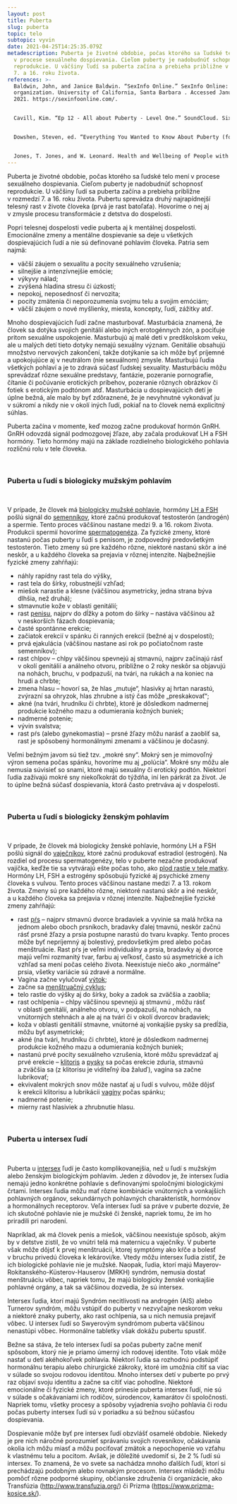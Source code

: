 ```yaml
---
layout: post
title: Puberta
slug: puberta
topic: telo
subtopic: vyvin
date: 2021-04-25T14:25:35.079Z
metadescription: Puberta je životné obdobie, počas ktorého sa ľudské telo mení
  v procese sexuálneho dospievania. Cieľom puberty je nadobudnúť schopnosť
  reprodukcie. U väčšiny ľudí sa puberta začína a prebieha približne v rozmedzí
  7. a 16. roku života.
references: >-
  Baldwin, John, and Janice Baldwin. “SexInfo Online.” SexInfo Online: nonprofit
  organization. University of California, Santa Barbara . Accessed January 1,
  2021. https://sexinfoonline.com/. 


  Cavill, Kim. “Ep 12 - All about Puberty - Level One.” SoundCloud. Six Minute Sex Ed. Accessed March 20, 2021. https://soundcloud.com/user-233677690/ep-12-all-about-puberty-level?in=user-233677690%2Fsets%2Flevel-one-episodes


  Dowshen, Steven, ed. “Everything You Wanted to Know About Puberty (for Teens) - Nemours KidsHealth.” KidsHealth. The Nemours Foundation, October 2015. https://kidshealth.org/en/teens/puberty.html.


  Jones, T. Jones, and W. Leonard. Health and Wellbeing of People with Intersex Variations. Melbourne, Victora: Department of Health and Human Services, 2019. <https://research-management.mq.edu.au/ws/portalfiles/portal/100001677/Health_and_wellbeing_of_people_with_intersex_variations.pdf>.
---
```

Puberta je životné obdobie, počas ktorého sa ľudské telo mení v procese sexuálneho dospievania. Cieľom puberty je nadobudnúť schopnosť reprodukcie. U väčšiny ľudí sa puberta začína a prebieha približne v rozmedzí 7. a 16. roku života. Pubertu sprevádza druhý najrapídnejší telesný rast v živote človeka (prvá je rast batoľaťa). Hovoríme o nej aj v zmysle procesu transformácie z detstva do dospelosti. 

Popri telesnej dospelosti vedie puberta aj k mentálnej dospelosti. Emocionálne zmeny a mentálne dospievanie sa deje u všetkých dospievajúcich ľudí a nie sú definované pohlavím človeka. Patria sem najmä:

* väčší záujem o sexualitu a pocity sexuálneho vzrušenia;
* silnejšie a intenzívnejšie emócie;
* výkyvy nálad;
* zvýšená hladina stresu či úzkostí;
* nepokoj, neposednosť či nervozita;
* pocity zmätenia či neporozumenia svojmu telu a svojim emóciám;
* väčší záujem o nové myšlienky, miesta, koncepty, ľudí, zážitky atď. <br>

Mnoho dospievajúcich ľudí začne masturbovať. Masturbácia znamená, že človek sa dotýka svojich genitálií alebo iných erotogénnych zón, a pociťuje pritom sexuálne uspokojenie. Masturbujú aj malé deti v predškolskom veku, ale u malých detí tieto dotyky nemajú sexuálny význam. Genitálie obsahujú množstvo nervových zakončení, takže dotýkanie sa ich môže byť príjemné a upokojujúce aj v neutrálom (nie sexuálnom) zmysle. Masturbujú ľudia všetkých pohlaví a je to zdravá súčasť ľudskej sexuality. Masturbáciu môžu sprevádzať rôzne sexuálne predstavy, fantázie, pozeranie pornografie, čítanie či počúvanie erotických príbehov, pozeranie rôznych obrázkov či fotiek s erotickým podtónom atď. Masturbácia u dospievajúcich detí je úplne bežná, ale malo by byť zdôraznené, že je nevyhnutné vykonávať ju v súkromí a nikdy nie v okolí iných ľudí, pokiaľ na to človek nemá explicitný súhlas. 

Puberta začína v momente, keď mozog začne produkovať hormón GnRH. GnRH odovzdá signál podmozgovej žľaze, aby začala produkovať LH a FSH hormóny. Tieto hormóny majú na základe rozdielneho biologického pohlavia rozličnú rolu v tele človeka. 

<br>

### **Puberta u ľudí s biologicky mužským pohlavím**

<br>

V prípade, že človek má [biologicky mužské pohlavie](https://pensive-newton-39aa56.netlify.app/muz-a-zena-vs-samec-a-samica/), hormóny [LH a FSH](https://pensive-newton-39aa56.netlify.app/menstruacny-cyklus/) pošlú signál do [semenníkov](https://pensive-newton-39aa56.netlify.app/vonkajsie-pohlavne-ustrojenstvo-cloveka-s-penisom/), ktoré začnú produkovať testosterón (androgén) a spermie. Tento proces väčšinou nastane medzi 9. a 16. rokom života. Produkcii spermií hovoríme [spermatogenéza](https://pensive-newton-39aa56.netlify.app/tvorba-ejakulatu/). Za fyzické zmeny, ktoré nastanú počas puberty u ľudí s penisom, je zodpovedný predovšetkým testosterón. Tieto zmeny sú pre každého rôzne, niektoré nastanú skôr a iné neskôr, a u každého človeka sa prejavia v rôznej intenzite. Najbežnejšie fyzické zmeny zahŕňajú:

* náhly rapídny rast tela do výšky,
* rast tela do šírky, robustnejší vzhľad;
* miešok narastie a klesne (väčšinou asymetricky, jedna strana býva dlhšia, než druhá);
* stmavnutie kože v oblasti genitálií;
* rast [penisu](https://pensive-newton-39aa56.netlify.app/vonkajsie-pohlavne-ustrojenstvo-cloveka-s-penisom/), najprv do dĺžky a potom do šírky – nastáva väčšinou až v neskorších fázach dospievania;
* časté spontánne erekcie;
* začiatok erekcií v spánku či ranných erekcií (bežné aj v dospelosti);
* prvá ejakulácia (väčšinou nastane asi rok po počiatočnom raste semenníkov);
* rast chlpov – chlpy väčšinou spevnejú aj stmavnú, najprv začínajú rásť v okolí genitálií a análneho otvoru, približne o 2 roky neskôr sa objavujú na nohách, bruchu, v podpazuší, na tvári, na rukách a na koniec na hrudi a chrbte;
* zmena hlasu – hovorí sa, že hlas „mutuje“, hlasivky aj hrtan narastú, zvýrazní sa ohryzok, hlas zhrubne a istý čas môže „preskakovať“;
* akné (na tvári, hrudníku či chrbte), ktoré je dôsledkom nadmernej produkcie kožného mazu a odumierania kožných buniek;
* nadmerné potenie;
* vývin svalstva;
* rast pŕs (alebo gynekomastia) – prsné žľazy môžu narásť a zaobliť sa, rast je spôsobený hormonálnymi zmenami a väčšinou je dočasný. <br>

Veľmi bežným javom sú tiež tzv. „mokré sny“. Mokrý sen je mimovoľný výron semena počas spánku, hovoríme mu aj „polúcia“. Mokré sny môžu ale nemusia súvisieť so snami, ktoré majú sexuálny či erotický podtón. Niektorí ľudia zažívajú mokré sny niekoľkokrát do týždňa, iní len párkrát za život. Je to úplne bežná súčasť dospievania, ktorá často pretrváva aj v dospelosti. 

<br>

### **Puberta u ľudí s biologicky ženským pohlavím**

<br>

V prípade, že človek má biologicky ženské pohlavie, hormóny LH a FSH pošlú signál do [vaječníkov](https://pensive-newton-39aa56.netlify.app/vnutorne-pohlavne-ustrojenstvo-cloveka-s-vulvou/), ktoré začnú produkovať estradiol (estrogén). Na rozdiel od procesu spermatogenézy, telo v puberte nezačne produkovať vajíčka, keďže tie sa vytvárajú ešte počas toho, ako [plod rastie v tele matky](https://pensive-newton-39aa56.netlify.app/vyvinove-fazy-plodu-a-tehotenstvo/). Hormóny LH, FSH a estrogény spôsobujú fyzické aj psychické zmeny človeka s vulvou. Tento proces väčšinou nastane medzi 7. a 13. rokom života. Zmeny sú pre každého rôzne, niektoré nastanú skôr a iné neskôr, a u každého človeka sa prejavia v rôznej intenzite. Najbežnejšie fyzické zmeny zahŕňajú:

* rast [pŕs](https://pensive-newton-39aa56.netlify.app/prsia/) – najprv stmavnú dvorce bradaviek a vyvinie sa malá hrčka na jednom alebo oboch prsníkoch, bradavky ďalej tmavnú, neskôr začnú rásť prsné žľazy a prsia postupne narastú do tvaru kvapky. Tento proces môže byť nepríjemný aj bolestivý, predovšetkým pred alebo počas menštruácie. Rast pŕs je veľmi individuálny a prsia, bradavky aj dvorce majú veľmi rozmanitý tvar, farbu aj veľkosť, často sú asymetrické a ich vzhľad sa mení počas celého života. Neexistuje niečo ako „normálne“ prsia, všetky variácie sú zdravé a normálne.
* Vagína začne vylučovať [výtok](https://pensive-newton-39aa56.netlify.app/hygiena-a-cistota-u-ludi-s-vulvou/);
* začne sa [menštruačný cyklus](https://pensive-newton-39aa56.netlify.app/menstruacny-cyklus/);
* telo rastie do výšky aj do šírky, boky a zadok sa zväčšia a zaoblia;
* rast ochlpenia – chlpy väčšinou spevnejú aj stmavnú , môžu rásť v oblasti genitálií, análneho otvoru, v podpazuší, na nohách, na vnútorných stehnách a ale aj na tvári či v okolí dvorcov bradaviek;
* koža v oblasti genitálií stmavne, vnútorné aj vonkajšie pysky sa predĺžia, môžu byť asymetrické;
* akné (na tvári, hrudníku či chrbte), ktoré je dôsledkom nadmernej produkcie kožného mazu a odumierania kožných buniek;
* nastanú prvé pocity sexuálneho vzrušenia, ktoré môžu sprevádzať aj prvé erekcie – [klitoris](https://pensive-newton-39aa56.netlify.app/vnutorne-pohlavne-ustrojenstvo-cloveka-s-vulvou/) a [pysky](https://pensive-newton-39aa56.netlify.app/vonkajsie-pohlavne-ustrojenstvo-cloveka-s-vulvou/) sa počas erekcie zduria, stmavnú a zväčšia sa (z klitorisu je viditeľný iba žaluď), vagína sa začne lubrikovať;
* ekvivalent mokrých snov môže nastať aj u ľudí s vulvou, môže dôjsť k erekcii klitorisu a lubrikácii [vagíny](https://pensive-newton-39aa56.netlify.app/vnutorne-pohlavne-ustrojenstvo-cloveka-s-vulvou/) počas spánku;
* nadmerné potenie;
* mierny rast hlasiviek a zhrubnutie hlasu.

<br>

### **Puberta u intersex ľudí**

<br>

Puberta u [intersex](https://pensive-newton-39aa56.netlify.app/anatomia-intersex-ludi/) ľudí je často komplikovanejšia, než u ľudí s mužským alebo ženským biologickým pohlavím. Jeden z dôvodov je, že intersex ľudia nemajú jedno konkrétne pohlavie s definovanými spoločnými biologickými črtami. Intersex ľudia môžu mať rôzne kombinácie vnútorných a vonkajších pohlavných orgánov, sekundárnych pohlavných charakteristík, hormónov a hormonálnych receptorov. Veľa intersex ľudí sa práve v puberte dozvie, že ich skutočné pohlavie nie je mužské či ženské, napriek tomu, že im ho priradili pri narodení. 

Napríklad, ak má človek penis a miešok, väčšinou neexistuje spôsob, akým by v detstve zistil, že vo vnútri telá má maternicu a vaječníky. V puberte však môže dôjsť k prvej menštruácii, ktorej symptómy ako kŕče a bolesť v bruchu privedú človeka k lekárovi/ke. Vtedy môžu intersex ľudia zistiť, že ich biologické pohlavie nie je mužské. Naopak, ľudia, ktorí majú Mayerov-Rokitanského-Küsterov-Hauserov (MRKH) syndróm, nemusia dostať menštruáciu vôbec, napriek tomu, že majú biologicky ženské vonkajšie pohlavné orgány, a tak sa väčšinou dozvedia, že sú intersex. 

Intersex ľudia, ktorí majú Syndróm necitlivosti na androgén (AIS) alebo Turnerov syndróm, môžu vstúpiť do puberty v nezvyčajne neskorom veku a niektoré znaky puberty, ako rast ochlpenia, sa u nich nemusia prejaviť vôbec. U intersex ľudí so Swyerovým syndrómom puberta väčšinou nenastúpi vôbec. Hormonálne tabletky však dokážu pubertu spustiť. 

Bežne sa stáva, že telo intersex ľudí sa počas puberty začne meniť spôsobom, ktorý nie je priamo úmerný ich rodovej identite. Toto však môže nastať u detí akéhokoľvek pohlavia. Niektorí ľudia sa rozhodnú podstúpiť hormonálnu terapiu alebo chirurgické zákroky, ktoré im umožnia cítiť sa viac v súlade so svojou rodovou identitou. Mnoho intersex detí v puberte po prvý raz objaví svoju identitu a začne sa cítiť viac pohodlne. Niektoré emocionálne či fyzické zmeny, ktoré prinesie puberta intersex ľudí, nie sú v súlade s očakávaniami ich rodičov, súrodencov, kamarátov či spoločnosti. Napriek tomu, všetky procesy a spôsoby vyjadrenia svojho pohlavia či rodu počas puberty intersex ľudí sú v poriadku a sú bežnou súčasťou dospievania. 

<div class='f-telo box-post'>

Dospievanie môže byť pre intersex ľudí obzvlášť osamelé obdobie. Niekedy je pre nich náročné porozumieť správaniu svojich rovesníkov, očakávania okolia ich môžu miasť a môžu pociťovať zmätok a nepochopenie vo vzťahu k vlastnému telu a pocitom. Avšak, je dôležité uvedomiť si, že 2 % ľudí sú intersex. To znamená, že vo svete sa nachádza mnoho ďalších ľudí, ktorí si prechádzajú podobným alebo rovnakým procesom. Intersex mládeži môžu pomôcť rôzne podporné skupiny, občianske združenia či organizácie, ako Transfúzia (http://www.transfuzia.org/) či Prizma (https://www.prizma-kosice.sk/).

</div>